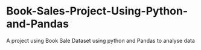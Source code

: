 # Book-Sales-Project-Using-Python-and-Pandas
A project using Book Sale Dataset using python and Pandas to analyse data
